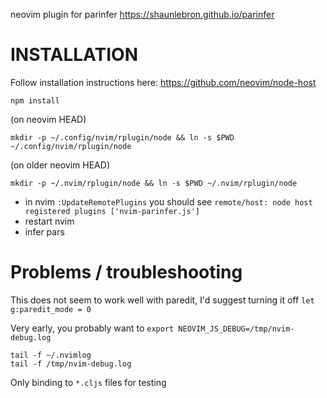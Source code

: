 neovim plugin for parinfer
https://shaunlebron.github.io/parinfer

# INSTALLATION

Follow installation instructions here: https://github.com/neovim/node-host

`npm install`

(on neovim HEAD)

`mkdir -p ~/.config/nvim/rplugin/node && ln -s $PWD ~/.config/nvim/rplugin/node`

(on older neovim HEAD)

`mkdir -p ~/.nvim/rplugin/node && ln -s $PWD ~/.nvim/rplugin/node`

- in nvim `:UpdateRemotePlugins` you should see `remote/host: node host registered plugins ['nvim-parinfer.js']` 
- restart nvim
- infer pars

# Problems / troubleshooting

This does not seem to work well with paredit, I'd suggest turning it off `let g:paredit_mode = 0`

Very early, you probably want to `export NEOVIM_JS_DEBUG=/tmp/nvim-debug.log`

```
tail -f ~/.nvimlog
tail -f /tmp/nvim-debug.log
```

Only binding to `*.cljs` files for testing

